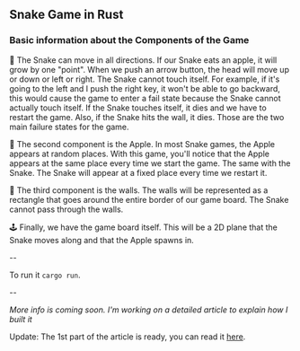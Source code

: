 ## Snake Game in Rust

### Basic information about the Components of the Game

🐍 The Snake can move in all directions. If our Snake eats an apple, it will grow by one "point". When we push an arrow button, the head will move up or down or left or right. The Snake cannot touch itself. For example, if it's going to the left and I push the right key, it won't be able to go backward, this would cause the game to enter a fail state because the Snake cannot actually touch itself. If the Snake touches itself, it dies and we have to restart the game. Also, if the Snake hits the wall, it dies. Those are the two main failure states for the game.

🍎 The second component is the Apple. In most Snake games, the Apple appears at random places. With this game, you'll notice that the Apple appears at the same place every time we start the game. The same with the Snake. The Snake will appear at a fixed place every time we restart it.

🧱 The third component is the walls. The walls will be represented as a rectangle that goes around the entire border of our game board. The Snake cannot pass through the walls.

🕹️ Finally, we have the game board itself. This will be a 2D plane that the Snake moves along and that the Apple spawns in.

--

To run it `cargo run`.

--

_More info is coming soon. I'm working on a detailed article to explain how I built it_

Update: The 1st part of the article is ready, you can read it [here](https://eleftheriabatsou.hashnode.dev/tutorial-snake-game-in-rust-part-12).
